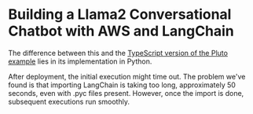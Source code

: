 # Building a Llama2 Conversational Chatbot with AWS and LangChain

The difference between this and the [TypeScript version of the Pluto example](../langchain-llama2-chatbot-sagemaker/) lies in its implementation in Python.

After deployment, the initial execution might time out. The problem we've found is that importing LangChain is taking too long, approximately 50 seconds, even with .pyc files present. However, once the import is done, subsequent executions run smoothly.
